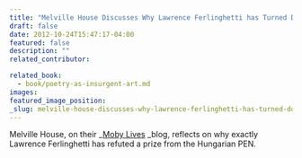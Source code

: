 ```yaml
---
title: "Melville House Discusses Why Lawrence Ferlinghetti has Turned Down the Janus Pannonius Prize"
draft: false
date: 2012-10-24T15:47:17-04:00
featured: false
description: ""
related_contributor:

related_book:
  - book/poetry-as-insurgent-art.md
images:
featured_image_position: 
_slug: melville-house-discusses-why-lawrence-ferlinghetti-has-turned-down-the-janus-pannonius-prize
---
```


Melville House, on their _[Moby Lives](http://mhpbooks.com/why-lawrence-ferlinghetti-turned-down-the-50000-euro-hungarian-pen-prize/) _blog, reflects on why exactly Lawrence Ferlinghetti has refuted a prize from the Hungarian PEN.  

